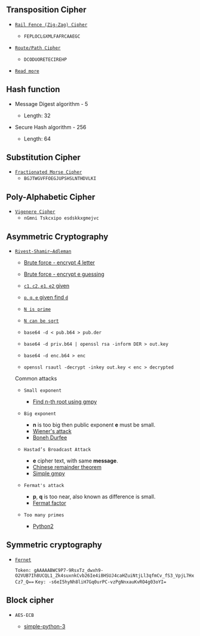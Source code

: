 ## Transposition Cipher

- [`Rail Fence (Zig-Zag) Cipher`](https://www.dcode.fr/rail-fence-cipher)

  - `FEPLOCLGXMLFAFRCAAEGC`

- [`Route/Path Cipher`](https://www.dcode.fr/route-cipher)
  - `DCODUORETECIREHP`
  
- [`Read more`](https://github.com/ByamB4/CCC/tree/master/Cryptography/Substitution%20Cipher)

## Hash function
  
  - Message Digest algorithm - 5
     - Length: 32

  - Secure Hash algorithm - 256
    - Length: 64

## Substitution Cipher

- [`Fractionated Morse Cipher`](https://www.dcode.fr/fractionated-morse)
  - `BGJTWGVFFOEGJUPSHSLNTHDVLKI`

## Poly-Alphabetic Cipher

- [`Vigenere Cipher`](https://www.dcode.fr/vigenere-cipher)
  - `nGmni Tskcxipo esdskkxgmejvc`

## Asymmetric Cryptography

- [`Rivest-Shamir–Adleman`](https://github.com/Ganapati/RsaCtfTool)
  - [Brute force - encrypt 4 letter](https://github.com/ByamB4/Capture-The-Flag/blob/master/Cryptography/src/asymmetric-cipher/rsa/brute-force-encrypt-4-letter.py)
  - [Brute force - encrypt e guessing](https://github.com/ByamB4/Capture-The-Flag/blob/master/Cryptography/src/asymmetric-cipher/rsa/find-e.py)
  - [`c1`, `c2`, `e1`, `e2` given](https://github.com/ByamB4/Capture-The-Flag/blob/master/Cryptography/src/asymmetric-cipher/rsa/common-modules-attack.py)
  - [`p`, `q`, `e` given find `d`](https://github.com/ByamB4/Capture-The-Flag/blob/master/Cryptography/src/asymmetric-cipher/rsa/p-q-e-given-calculate-d.py)
  - [`N is prime`](https://github.com/ByamB4/CCC/blob/master/Cryptography/src/asymmetric-cipher/rsa/n-is-prime.py)
  - [`N can be sqrt`](https://github.com/ByamB4/CCC/blob/master/Cryptography/src/asymmetric-cipher/rsa/sqrted-n.py)
  
  - `base64 -d < pub.b64 > pub.der`
  - `base64 -d priv.b64 | openssl rsa -inform DER > out.key`
  - `base64 -d enc.b64 > enc`
  - `openssl rsautl -decrypt -inkey out.key < enc > decrypted`

  Common attacks
  
  - `Small exponent`
  
      - [Find n-th root using gmpy](https://github.com/ByamB4/CCC/blob/master/Cryptography/src/asymmetric-cipher/rsa/small-exponent-attack-gmpy.py)
      
  - `Big exponent`
      
      - **n** is too big then public exponent **e** must be small.
      - [Wiener's attack](https://github.com/ByamB4/CCC/blob/master/Cryptography/src/asymmetric-cipher/rsa/Wiener-Attack.py)
      - [Boneh Durfee](https://someurl)
      
  - `Hastad’s Broadcast Attack`

    - **e** cipher text, with same **message**.
    - [Chinese remainder theorem](https://github.com/ByamB4/CCC/blob/master/Cryptography/src/asymmetric-cipher/rsa/Hastad-Broadcast-Attack-CRT.py)
    - [Simple gmpy](https://github.com/ByamB4/CCC/blob/master/Cryptography/src/asymmetric-cipher/rsa/Hastad-Broadcast-Attack-Gmpy.py)
    
  - `Fermat's attack`

    - **p**, **q** is too near, also known as difference is small.
    - [Fermat factor](https://github.com/ByamB4/CCC/blob/master/Cryptography/src/asymmetric-cipher/rsa/Fermats-Factor-Attack-Simple.py)

  - `Too many primes`

    - [Python2](https://github.com/ByamB4/Capture-The-Flag-Tools/blob/master/Cryptography/Code/rsa-too-many-primes.py)

## Symmetric cryptography

- [`Fernet`](https://asecuritysite.com/encryption/ferdecode)

  `Token: gAAAAABWC9P7-9RsxTz_dwxh9-O2VUB7Ih8UCQL1_Zk4suxnkCvb26Ie4i8HSUJ4caHZuiNtjLl3qfmCv_fS3_VpjL7HxCz7_Q==`
  `Key: -s6eI5hyNh8liH7Gq0urPC-vzPgNnxauKvRO4g03oYI=`

## Block cipher

- `AES-ECB`

  - [simple-python-3](https://github.com/ByamB4/CCC/blob/master/Cryptography/src/block-cipher/aes-ecb/simple-python-3.py)
